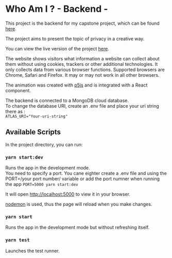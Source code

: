 # Who Am I ? - Backend -

This project is the backend for my capstone project, which can be found [here](https://github.com/sncis/cp_whoAmI).<br />

The project aims to present the topic of privacy in a creative way.<br />

You can view the live version of the project [here](https://cpwhoami.herokuapp.com/).<br />

The website shows visitors what information a website can collect about them without using cookies, trackers or other additional technologies. It only collects data from various browser functions. 
Supported browsers are Chrome, Safari and Firefox. It may or may not work in all other browsers.<br />
 
The animation was created with [p5js](https://p5js.org/) and is integrated with a React component.<br />


The backend is connected to a MongoDB cloud database.<br />
To change the database URI, create an .env file and place your uri string there as :  
`ATLAS_URI="Your-uri-string"`


## Available Scripts

In the project directory, you can run:

### `yarn start:dev`

Runs the app in the development mode.
\
You need to specify a port. You cane eighter create a .env file and using the PORT=/your port number/ variable or add the port numner when running the app 
`PORT=5000 yarn start:dev`

It will open [http://localhost:5000](http://localhost:5000) to view it in your browser.

[nodemon](https://www.npmjs.com/package/nodemon) is used, thus the page will reload when you make changes. 


### `yarn start`

Runs the app in the development mode but without refreshing itself.


### `yarn test`

Launches the test runner.

